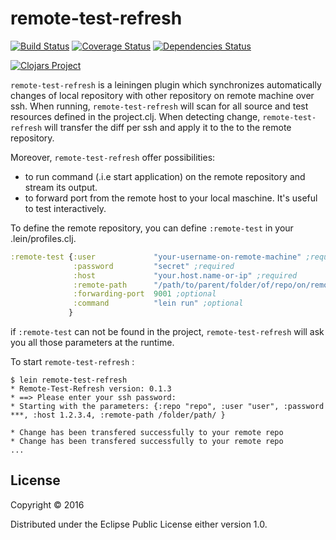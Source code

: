 # remote-test-refresh

[![Build Status](https://travis-ci.org/minhtuannguyen/remote-test-refresh.svg?branch=master)](https://travis-ci.org/minhtuannguyen/remote-test-refresh)
[![Coverage Status](https://coveralls.io/repos/github/minhtuannguyen/remote-test-refresh/badge.svg?branch=master)](https://coveralls.io/github/minhtuannguyen/remote-test-refresh?branch=master)
[![Dependencies Status](http://jarkeeper.com/minhtuannguyen/remote-test-refresh/status.svg)](http://jarkeeper.com/minhtuannguyen/remote-test-refresh)


[![Clojars Project](http://clojars.org/minhtuannguyen/remote-test-refresh/latest-version.svg)](https://clojars.org/minhtuannguyen/remote-test-refresh)

`remote-test-refresh` is a leiningen plugin which synchronizes automatically changes of local repository with other repository on remote machine over ssh. When running, `remote-test-refresh` will scan for all source and test resources defined in the project.clj. When detecting change, `remote-test-refresh` will transfer the diff per ssh and apply it to the to the remote repository.

Moreover, `remote-test-refresh` offer possibilities:
   +  to run command (.i.e start application) on the remote repository and stream its output. 
   +  to forward port from the remote host to your local maschine. It's useful to test interactively.  
   
To define the remote repository, you can define `:remote-test` in your .lein/profiles.clj.

```clojure
:remote-test {:user             "your-username-on-remote-machine" ;required
              :password         "secret" ;required
		      :host             "your.host.name-or-ip" ;required
	          :remote-path      "/path/to/parent/folder/of/repo/on/remote/machine" ;required
	          :forwarding-port  9001 ;optional
	          :command          "lein run" ;optional 
	         }
```

if `:remote-test` can not be found in the project, `remote-test-refresh` will ask you all those parameters at the runtime.

To start `remote-test-refresh` :

    $ lein remote-test-refresh
    * Remote-Test-Refresh version: 0.1.3
    * ==> Please enter your ssh password:
    * Starting with the parameters: {:repo "repo", :user "user", :password ***, :host 1.2.3.4, :remote-path /folder/path/ }
    
    * Change has been transfered successfully to your remote repo
    * Change has been transfered successfully to your remote repo
    ...
    

## License

Copyright © 2016 

Distributed under the Eclipse Public License either version 1.0.